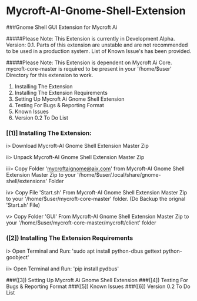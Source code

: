 # Mycroft-AI-Gnome-Shell-Extension
###Gnome Shell GUI Extension for Mycroft Ai 

#####Please Note: This Extension is currently in Development Alpha. Version: 0.1. Parts of this extension are unstable and are not recommended to be used in a production system. List of Known Issue's has been provided.

#####Please Note: This Extension is dependent on Mycroft Ai Core. mycroft-core-master is required to be present in your '/home/$user' Directory for this extension to work.

1. Installing The Extension
2. Installing The Extension Requirements
3. Setting Up Mycroft Ai Gnome Shell Extension
4. Testing For Bugs & Reporting Format
5. Known Issues
6. Version 0.2 To Do List

### [(1)] Installing The Extension:

  i> Download Mycroft-AI Gnome Shell Extension Master Zip
  
  ii> Unpack Mycroft-AI Gnome Shell Extension Master Zip
  
  iii> Copy Folder 'mycroftaignome@aix.com' from Mycroft-AI Gnome Shell Extension Master Zip to your '/home/$user/.local/share/gnome-shell/extensions' Folder
  
  iv> Copy File 'Start.sh' From Mycroft-AI Gnome Shell Extension Master Zip to your '/home/$user/mycroft-core-master' folder. (Do Backup the orignal 'Start.sh' File)
  
  v> Copy Folder 'GUI' From Mycroft-AI Gnome Shell Extension Master Zip to your '/home/$user/mycroft-core-master/mycroft/client' folder

### ([2]) Installing The Extension Requirements
  
  i> Open Terminal and Run: 'sudo apt install python-dbus gettext python-goobject'
  
  ii> Open Terminal and Run: 'pip install pydbus'

###([3]) Setting Up Mycroft Ai Gnome Shell Extension
###([4]) Testing For Bugs & Reporting Format
###([5]) Known Issues
###([6]) Version 0.2 To Do List
